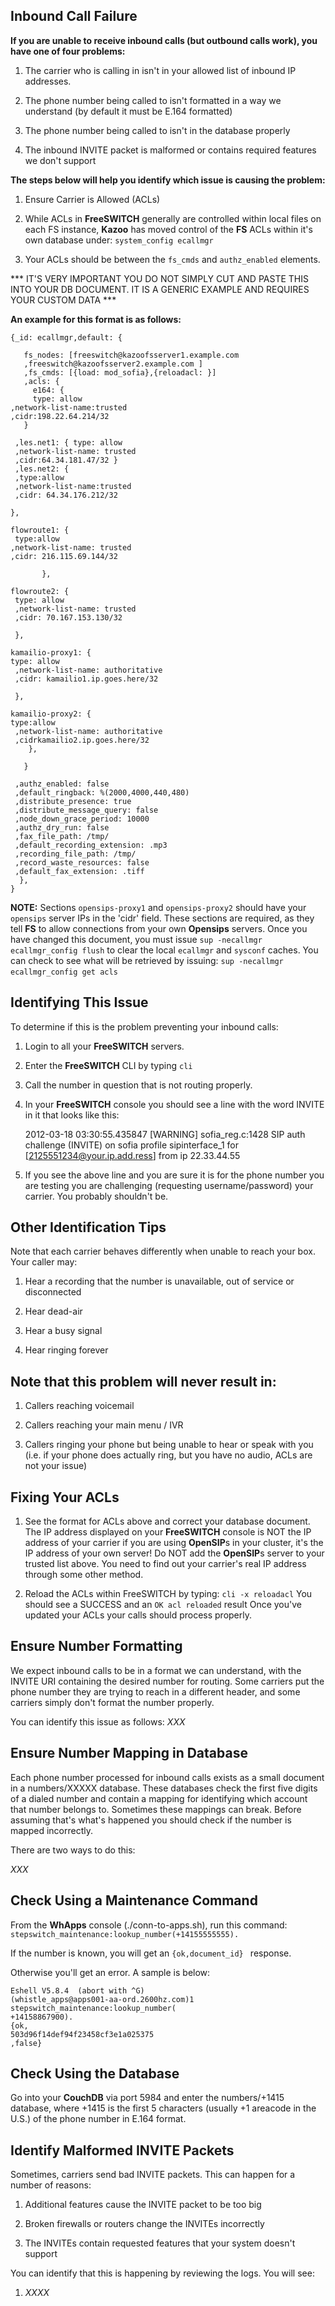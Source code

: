 ## Inbound Call Failure


**If you are unable to receive inbound calls (but outbound calls work), you have one of four problems:**

1. The carrier who is calling in isn't in your allowed list of inbound IP addresses.

2. The phone number being called to isn't formatted in a way we understand (by default it must be E.164 formatted)

3. The phone number being called to isn't in the database properly

4. The inbound INVITE packet is malformed or contains required features we don't support


**The steps below will help you identify which issue is causing the problem:**

1. Ensure Carrier is Allowed (ACLs)

2. While ACLs in **FreeSWITCH** generally are controlled within local files on each FS instance, **Kazoo** has moved control of the **FS** ACLs within it's own database under: `system_config ecallmgr`
 
3. Your ACLs should be between the `fs_cmds` and `authz_enabled` elements.


*** IT'S VERY IMPORTANT YOU DO NOT SIMPLY CUT AND PASTE THIS INTO YOUR DB DOCUMENT. IT IS A GENERIC EXAMPLE AND REQUIRES YOUR CUSTOM DATA ***


**An example for this format is as follows:**

    {_id: ecallmgr,default: {
       
       fs_nodes: [freeswitch@kazoofsserver1.example.com
       ,freeswitch@kazoofsserver2.example.com ]
       ,fs_cmds: [{load: mod_sofia},{reloadacl: }]    
       ,acls: {
         e164: {
         type: allow
    ,network-list-name:trusted
    ,cidr:198.22.64.214/32
       }
        
     ,les.net1: { type: allow
     ,network-list-name: trusted
     ,cidr:64.34.181.47/32 }
     ,les.net2: {
     ,type:allow
     ,network-list-name:trusted
     ,cidr: 64.34.176.212/32
 
    },
           
    flowroute1: {
     type:allow
    ,network-list-name: trusted
    ,cidr: 216.115.69.144/32

           },
           
    flowroute2: {
     type: allow
     ,network-list-name: trusted
     ,cidr: 70.167.153.130/32
     
     },
           
    kamailio-proxy1: {          
    type: allow
     ,network-list-name: authoritative
     ,cidr: kamailio1.ip.goes.here/32
     
     },
           
    kamailio-proxy2: {           
    type:allow
     ,network-list-name: authoritative
     ,cidrkamailio2.ip.goes.here/32
        },
        
       }
       
     ,authz_enabled: false
     ,default_ringback: %(2000,4000,440,480)
     ,distribute_presence: true
     ,distribute_message_query: false
     ,node_down_grace_period: 10000
     ,authz_dry_run: false
     ,fax_file_path: /tmp/
     ,default_recording_extension: .mp3
     ,recording_file_path: /tmp/
     ,record_waste_resources: false
     ,default_fax_extension: .tiff
      },
    }


**NOTE:** Sections `opensips-proxy1` and `opensips-proxy2` should have your `opensips` server IPs in the 'cidr' field. These sections are required, as they tell **FS** to allow connections from your own **Opensips** servers. Once you have changed this document, you must issue `sup -necallmgr ecallmgr_config flush` to clear the local `ecallmgr` and `sysconf` caches. You can check to see what will be retrieved by issuing: `sup -necallmgr ecallmgr_config get acls`
 
 
## Identifying This Issue

To determine if this is the problem preventing your inbound calls:

1. Login to all your **FreeSWITCH** servers.

2. Enter the **FreeSWITCH** CLI by typing `cli`

3. Call the number in question that is not routing properly.

4. In your **FreeSWITCH** console you should see a line with the word INVITE in it that looks like this:

    2012-03-18 03:30:55.435847 [WARNING] sofia_reg.c:1428 SIP auth challenge (INVITE) on sofia profile sipinterface_1
    for [2125551234@your.ip.add.ress] from ip 22.33.44.55

5. If you see the above line and you are sure it is for the phone number you are testing you are challenging (requesting username/password) your carrier. You probably shouldn't be.


## Other Identification Tips

Note that each carrier behaves differently when unable to reach your box. Your caller may:

1. Hear a recording that the number is unavailable, out of service or disconnected

2. Hear dead-air

3. Hear a busy signal

4. Hear ringing forever


## Note that this problem will never result in:

1. Callers reaching voicemail

2. Callers reaching your main menu / IVR

3. Callers ringing your phone but being unable to hear or speak with you (i.e. if your phone does actually ring, but you have no audio, ACLs are not your issue)
 
## Fixing Your ACLs

1. See the format for ACLs above and correct your database document. The IP address displayed on your **FreeSWITCH** console is NOT the IP address of your carrier if you are using **OpenSIP**s in your cluster, it's the IP address of your own server! Do NOT add the **OpenSIP**s server to your trusted list above. You need to find out your carrier's real IP address through some other method.

2. Reload the ACLs within FreeSWITCH by typing: `cli -x reloadacl` You should see a SUCCESS and an `OK acl reloaded` result
Once you've updated your ACLs your calls should process properly.
 
## Ensure Number Formatting

We expect inbound calls to be in a format we can understand, with the INVITE URI containing the desired number for routing. Some carriers put the phone number they are trying to reach in a different header, and some carriers simply don't format the number properly. 

You can identify this issue as follows: *XXX*
 
## Ensure Number Mapping in Database

Each phone number processed for inbound calls exists as a small document in a numbers/XXXXX database. These databases check the first five digits of a dialed number and contain a mapping for identifying which account that number belongs to. Sometimes these mappings can break. Before assuming that's what's happened you should check if the number is mapped incorrectly. 

There are two ways to do this:

*XXX*


## Check Using a Maintenance Command

From the **WhApps** console (./conn-to-apps.sh), run this command: `stepswitch_maintenance:lookup_number(+14155555555).`

If the number is known, you will get an `{ok,document_id} ` response. 

Otherwise you'll get an error. A sample is below:

    Eshell V5.8.4  (abort with ^G)
    (whistle_apps@apps001-aa-ord.2600hz.com)1
    stepswitch_maintenance:lookup_number(
    +14158867900).
    {ok,
    503d96f14def94f23458cf3e1a025375
    ,false}


## Check Using the Database

Go into your **CouchDB** via port 5984 and enter the numbers/+1415 database, where +1415 is the first 5 characters (usually +1
areacode in the U.S.) of the phone number in E.164 format.
 

## Identify Malformed INVITE Packets

Sometimes, carriers send bad INVITE packets. This can happen for a number of reasons:

1. Additional features cause the INVITE packet to be too big

2. Broken firewalls or routers change the INVITEs incorrectly

3. The INVITEs contain requested features that your system doesn't support


You can identify that this is happening by reviewing the logs. You will see:

1. *XXXX*
 
